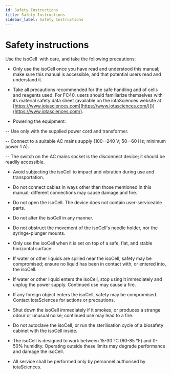 ```yaml
---
id: Safety Instructions
title: Safety Instructions
sidebar_label: Safety Instructions
---
```


Safety instructions
=====================

Use the isoCell  with care, and take the following precautions:

- Only use the isoCell once you have read and understood this manual; make sure this manual is accessible, and that potential users read and understand it.

- Take all precautions recommended for the safe handling and of cells and reagents used. For FC40, users should familiarize themselves with its material safety data sheet (available on the iotaSciences website at [https://www.iotasciences.com](https://www.iotasciences.com/)[)](https://www.iotasciences.com/).

- Powering the equipment:

-- Use only with the supplied power cord and transformer.

-- Connect to a suitable AC mains supply (100--240 V; 50--60 Hz; minimum power 1 A).

-- The switch on the AC mains socket is the disconnect device; it should be readily accessible.

- Avoid subjecting the isoCell to impact and vibration during use and transportation.

- Do not connect cables in ways other than those mentioned in this manual; different connections may cause damage and fire.

- Do not open the isoCell. The device does not contain user-serviceable parts.

- Do not alter the isoCell in any manner.

- Do not obstruct the movement of the isoCell's needle holder, nor the syringe-plunger mounts.

- Only use the isoCell when it is set on top of a safe, flat, and stable horizontal surface.

- If water or other liquids are spilled near the isoCell, safety may be compromised; ensure no liquid has been in contact with, or entered into, the isoCell.

- If water or other liquid enters the isoCell, stop using it immediately and unplug the power supply. Continued use may cause a fire.

- If any foreign object enters the isoCell, safety may be compromised. Contact iotaSciences for actions or precautions.

- Shut down the isoCell immediately if it smokes, or produces a strange odour or unusual noise; continued use may lead to a fire.

- Do not autoclave the isoCell, or run the sterilisation cycle of a biosafety cabinet with the isoCell inside.

- The isoCell is designed to work between 15-30 °C (60-85 °F) and 0-50% humidity. Operating outside these limits may degrade performance and damage the isoCell.

- All service shall be performed only by personnel authorised by iotaSciences.
